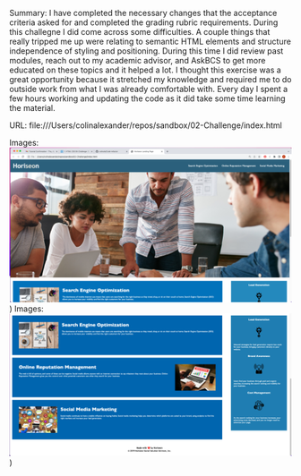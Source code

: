 Summary: I have completed the necessary changes that the acceptance criteria asked for and completed the grading rubric requirements. During this challegne I did come across some difficulties. A couple things that really tripped me up were relating to semantic HTML elements and structure independence of styling and positioning. During this time I did review past modules, reach out to my academic advisor, and AskBCS to get more educated on these topics and it helped a lot. I thought this exercise was a great opportunity because it stretched my knowledge and required me to do outside work from what I was already comfortable with. Every day I spent a few hours working and updating the code as it did take some time learning the material. 

URL: file:///Users/colinalexander/repos/sandbox/02-Challenge/index.html

Images: ![Screenshot of active Horiseon site](./assets/images/Horiseon1.png))
Images: ![Screenshot of active Horiseon site](./assets/images/Horiseon2.png))